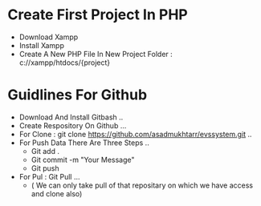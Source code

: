# Create First Project In PHP
- Download Xampp 
- Install Xampp
- Create A New PHP File In New Project Folder : c://xampp/htdocs/{project}

# Guidlines For Github
- Download And Install Gitbash ..
- Create Respository On Github ...
- For Clone : git clone https://github.com/asadmukhtarr/evssystem.git ..
- For Push Data There Are Three Steps ..
    - Git add .
    - Git commit -m "Your Message"
    - Git push 
- For Pul : Git Pull ... 
  - ( We can only take pull of that repositary on which we have access and clone also)